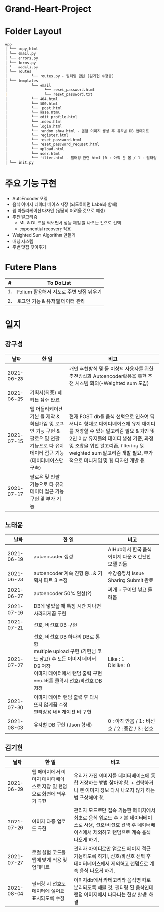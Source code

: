# Grand-Heart-Project 

# Folder Layout
```markdown
app
│ └── copy,html
│ └── email.py
│ └── errors.py
│ └── forms.py
│ └── models.py
│ └── routes
│           └── routes.py - 필터링 관련 (김기현 수정중)
│ └── templates
│           └── email
│                 └── reset_password.html
|                 └── reset_password.txt
│           └── 404.html
│           └── 500.html
│           └── _post.html
│           └── base.html
│           └── edit_profile.html
│           └── index.html
│           └── login.html
│           └── random_show.html - 랜덤 이미지 생성 후 유저별 DB 업데이트
│           └── register.html
│           └── reset_password.html
│           └── reset_password_request.html
│           └── upload.html
│           └── user.html
│           └── filter.html - 필터링 관련 html (0 : 아직 안 봄 / 1 : 필터링 적용)
│ └── init.py
```

# 주요 기능 구현
- AutoEncoder 모델 
- 음식 이미지 데이터 베이스 저장 (되도록이면 Label과 함께)
- 웹 어플리케이션 다자인 (굉장히 어려울 것으로 예상)
- 추천 알고리즘 
  - ML & DL 모델 써보면서 성능 제일 잘 나오는 것으로 선택
  - exponential recovery 적용
- Weighted Sum Algorithm 만들기
- 매칭 시스템
- 주변 맛집 찾아주기

# Futere Plans
|#|To Do List|
|--|--|
|1.|Folium 활용해서 지도로 주변 맛집 뛰우기|
|2.|로그인 기능 & 유저별 데이터 관리|


# 일지
## 강구성
|날짜|한 일|비고|
|--|--|--|
|2021-06-23||개인 추천방식 및 둘 이상의 사용자를 위한 추천방식과 Autoencoder활용을 통한 추천 시스템 회의(+Weighted sum 도입)|
|2021-06-25|기획서(최종) 해커톤 접수 완료||
|2021-07-15|웹 어플리케이션 기본 틀 제작 & 회원가입 및 로그인 기능 구현 & 팔로우 및 언팔 기능으로 타 유저 데이터 접근 기능(데이터베이스만 구축)|현재 POST db를 음식 선택으로 인하여 딕셔너리 형태로 데이터베이스에 유저 데이터를 저장할 수 있는 알고리즘 필요 & 개인 및 2인 이상 유저들의 데이터 생성 기준, 과정 및 조합을 위한 알고리즘, filtering 및 weighted sum 알고리즘 개발 필요, 부가적으로 미니게임 및 웹 디자인 개발 등.|
|2021-07-17|팔로우 및 언팔 기능으로 타 유저 데이터 접근 가능 구현 및 부가 기능||
## 노태윤
|날짜|한 일|비고|
|--|--|--|
|2021-06-19|autoencoder 생성|AIHub에서 한국 음식 이미지 다운 & 간단한 모델 만듦|
|2021-06-23|autoencoder 계속 진행 중.. & 기획서 파트 3 수정|수강증명서 Issue Sharing Submit 완료|
|2021-06-27|autoencoder 50% 완성(?)|찌개 + 구이만 넣고 돌려봄|
|2021-07-16|DB에 넣었을 때 특정 시간 지나면 사라지게끔 구현||
|2021-07-21|선호, 비선호 DB 구현||
|2021-07-27|선호, 비선호 DB 하나의 DB로 통합 <br/> multiple upload 구현 (기현님 코드 참고) 후 모든 이미지 데이터 DB 저장 <br/> 이미지 데이터에서 랜덤 출력 구현 ==> 버튼 클릭시 선호/비선호 DB 저장|Like : 1 <br/> Dislike : 0|
|2021-07-30|이미지 데이터 랜덤 출력 후 다시 뜨지 않게끔 수정 <br/> 필터링용 네비게이션 바 구현||
|2021-08-03|유저별 DB 구현 (Json 형태) |0 : 아직 안봄 / 1 : 비선호 / 2 : 중간 / 3 : 선호 |
## 김기현
|날짜|한 일|비고|
|--|--|--|
|2021-06-29|웹 페이지에서 이미지 데이터베이스로 저장 및 랜덤으로 화면에 띄우기 구현|우리가 가진 이미지를 데이터베이스에 통합 저장하는 방법 찾아야 함. + 선택하거나 뺀 이미지 정보 다시 나오지 않게 하는 법 구상해야 함.|
|2021-07-26|이미지 다중 업로드 구현|관리자 모드로만 접속 가능한 페이지에서 최초로 음식 업로드 후 기본 데이터베이스로 사용, 선호/비선호 선택 후 데이터베이스에서 제외하고 랜덤으로 계속 음식 나오게 하기.|
|2021-07-27|로컬 실험 코드들 앱에 맞게 적용 및 업데이트|관리자 아이디로만 업로드 페이지 접근 가능하도록 하기!, 선호/비선호 선택 후 데이터베이스에서 제외하고 랜덤으로 계속 음식 나오게 하기.|
|2021-08-04|필터링 시 선호도 데이터에 싫어요 표시되도록 수정|이미지db에서 카테고리와 음식명 따로 분리되도록 해볼 것, 필터링 된 음식인데 랜덤 이미지에서 나타나는 현상 발생! 해결|

